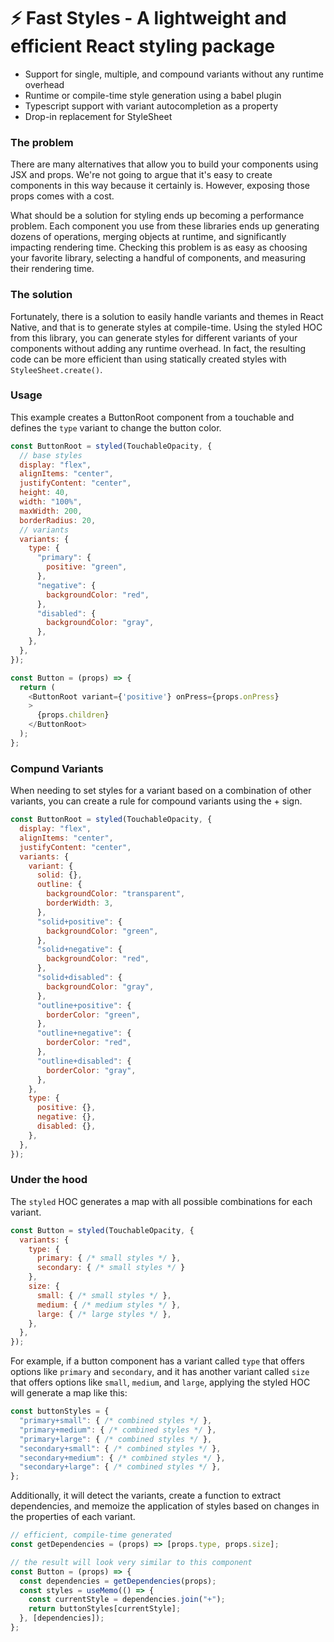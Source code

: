# ⚡ Fast Styles - A lightweight and efficient React styling package

- Support for single, multiple, and compound variants without any runtime overhead
- Runtime or compile-time style generation using a babel plugin
- Typescript support with variant autocompletion as a property
- Drop-in replacement for StyleSheet

### The problem
There are many alternatives that allow you to build your components using JSX and props. We're not going to argue that it's easy to create components in this way because it certainly is. However, exposing those props comes with a cost.

What should be a solution for styling ends up becoming a performance problem. Each component you use from these libraries ends up generating dozens of operations, merging objects at runtime, and significantly impacting rendering time. Checking this problem is as easy as choosing your favorite library, selecting a handful of components, and measuring their rendering time.

### The solution
Fortunately, there is a solution to easily handle variants and themes in React Native, and that is to generate styles at compile-time. Using the styled HOC from this library, you can generate styles for different variants of your components without adding any runtime overhead. In fact, the resulting code can be more efficient than using statically created styles with `StyleeSheet.create()`.

### Usage
This example creates a ButtonRoot component from a touchable and defines the `type` variant to change the button color.
```javascript
const ButtonRoot = styled(TouchableOpacity, {
  // base styles
  display: "flex",
  alignItems: "center",
  justifyContent: "center",
  height: 40,
  width: "100%",
  maxWidth: 200,
  borderRadius: 20,
  // variants
  variants: {
    type: {
      "primary": {
        positive: "green",
      },
      "negative": {
        backgroundColor: "red",
      },
      "disabled": {
        backgroundColor: "gray",
      },
    },
  },
});

const Button = (props) => {
  return (
    <ButtonRoot variant={'positive'} onPress={props.onPress}
    >
      {props.children}
    </ButtonRoot>
  );
};

```

### Compund Variants
When needing to set styles for a variant based on a combination of other variants, you can create a rule for compound variants using the + sign. 
```javascript
const ButtonRoot = styled(TouchableOpacity, {
  display: "flex",
  alignItems: "center",
  justifyContent: "center",
  variants: {
    variant: {
      solid: {},
      outline: {
        backgroundColor: "transparent",
        borderWidth: 3,
      },
      "solid+positive": {
        backgroundColor: "green",
      },
      "solid+negative": {
        backgroundColor: "red",
      },
      "solid+disabled": {
        backgroundColor: "gray",
      },
      "outline+positive": {
        borderColor: "green",
      },
      "outline+negative": {
        borderColor: "red",
      },
      "outline+disabled": {
        borderColor: "gray",
      },
    },
    type: {
      positive: {},
      negative: {},
      disabled: {},
    },
  },
});
```

### Under the hood 

The `styled` HOC generates a map with all possible combinations for each variant. 

```javascript
const Button = styled(TouchableOpacity, {
  variants: {
    type: {
      primary: { /* small styles */ },
      secondary: { /* small styles */ }
    },
    size: {
      small: { /* small styles */ },
      medium: { /* medium styles */ },
      large: { /* large styles */ },
    },
  },
});
```
For example, if a button component has a variant called `type` that offers options like `primary` and `secondary`, and it has another variant called `size` that offers options like `small`, `medium`, and `large`, applying the styled HOC will generate a map like this:
```javascript
const buttonStyles = {
  "primary+small": { /* combined styles */ },
  "primary+medium": { /* combined styles */ },
  "primary+large": { /* combined styles */ },
  "secondary+small": { /* combined styles */ },
  "secondary+medium": { /* combined styles */ },
  "secondary+large": { /* combined styles */ },
};
```

Additionally, it will detect the variants, create a function to extract dependencies, and memoize the application of styles based on changes in the properties of each variant.

```javascript
// efficient, compile-time generated 
const getDependencies = (props) => [props.type, props.size];

// the result will look very similar to this component
const Button = (props) => {
  const dependencies = getDependencies(props);
  const styles = useMemo(() => {
    const currentStyle = dependencies.join("+");
    return buttonStyles[currentStyle];
  }, [dependencies]);
};
```
